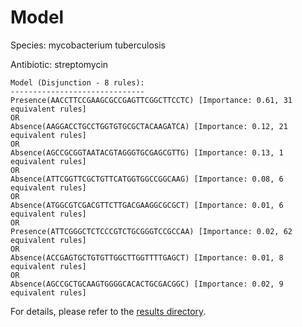 
# Model

Species: mycobacterium tuberculosis

Antibiotic: streptomycin

```
Model (Disjunction - 8 rules):
------------------------------
Presence(AACCTTCCGAAGCGCCGAGTTCGGCTTCCTC) [Importance: 0.61, 31 equivalent rules]
OR
Absence(AAGGACCTGCCTGGTGTGCGCTACAAGATCA) [Importance: 0.12, 21 equivalent rules]
OR
Absence(AGCCGCGGTAATACGTAGGGTGCGAGCGTTG) [Importance: 0.13, 1 equivalent rules]
OR
Absence(ATTCGGTTCGCTGTTCATGGTGGCCGGCAAG) [Importance: 0.08, 6 equivalent rules]
OR
Absence(ATGGCGTCGACGTTCTTGACGAAGGCGCGCT) [Importance: 0.01, 6 equivalent rules]
OR
Presence(ATTCGGGCTCTCCCGTCTGCGGGTCCGCCAA) [Importance: 0.02, 62 equivalent rules]
OR
Absence(ACCGAGTGCTGTGTTGGCTTGGTTTTGAGCT) [Importance: 0.01, 8 equivalent rules]
OR
Absence(AGCCGCTGCAAGTGGGGCACACTGCGACGGC) [Importance: 0.02, 9 equivalent rules]

```

For details, please refer to the [results directory](../../../../../results/scm_b/mycobacterium+tuberculosis/streptomycin/repeat_3/).

